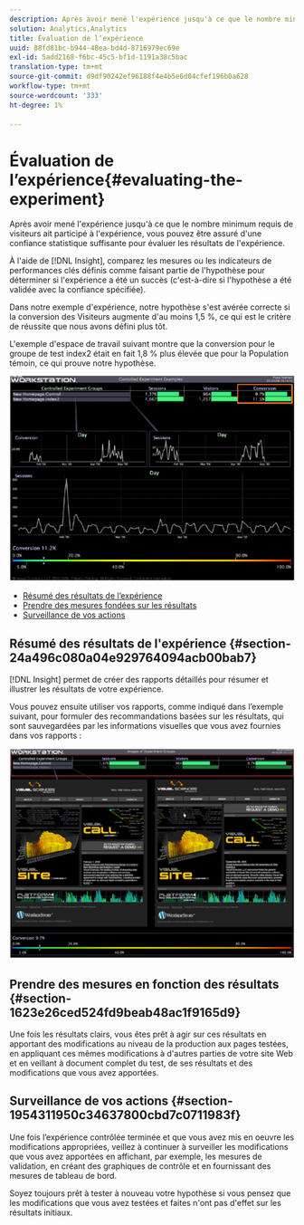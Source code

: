 ```yaml
---
description: Après avoir mené l'expérience jusqu'à ce que le nombre minimum requis de visiteurs ait participé à l'expérience, vous pouvez être assuré d'une confiance statistique suffisante pour évaluer les résultats de l'expérience.
solution: Analytics,Analytics
title: Évaluation de l’expérience
uuid: 88fd81bc-b944-48ea-bd4d-8716979ec69e
exl-id: 5add2168-f6bc-45c5-bf1d-1191a38c5bac
translation-type: tm+mt
source-git-commit: d9df90242ef96188f4e4b5e6d04cfef196b0a628
workflow-type: tm+mt
source-wordcount: '333'
ht-degree: 1%

---
```


# Évaluation de l’expérience{#evaluating-the-experiment}

Après avoir mené l&#39;expérience jusqu&#39;à ce que le nombre minimum requis de visiteurs ait participé à l&#39;expérience, vous pouvez être assuré d&#39;une confiance statistique suffisante pour évaluer les résultats de l&#39;expérience.

À l&#39;aide de [!DNL Insight], comparez les mesures ou les indicateurs de performances clés définis comme faisant partie de l&#39;hypothèse pour déterminer si l&#39;expérience a été un succès (c&#39;est-à-dire si l&#39;hypothèse a été validée avec la confiance spécifiée).

Dans notre exemple d&#39;expérience, notre hypothèse s&#39;est avérée correcte si la conversion des Visiteurs augmente d&#39;au moins 1,5 %, ce qui est le critère de réussite que nous avons défini plus tôt.

L&#39;exemple d&#39;espace de travail suivant montre que la conversion pour le groupe de test index2 était en fait 1,8 % plus élevée que pour la Population témoin, ce qui prouve notre hypothèse.

![](assets/experimentresults.png)

* [Résumé des résultats de l’expérience](../../../home/c-undst-ctrld-exp/c-vw-rslts/c-ev-exp.md#section-24a496c080a04e929764094acb00bab7)
* [Prendre des mesures fondées sur les résultats](../../../home/c-undst-ctrld-exp/c-vw-rslts/c-ev-exp.md#section-1623e26ced524fd9beab48ac1f9165d9)
* [Surveillance de vos actions](../../../home/c-undst-ctrld-exp/c-vw-rslts/c-ev-exp.md#section-1954311950c34637800cbd7c0711983f)

## Résumé des résultats de l&#39;expérience {#section-24a496c080a04e929764094acb00bab7}

[!DNL Insight] permet de créer des rapports détaillés pour résumer et illustrer les résultats de votre expérience.

Vous pouvez ensuite utiliser vos rapports, comme indiqué dans l’exemple suivant, pour formuler des recommandations basées sur les résultats, qui sont sauvegardées par les informations visuelles que vous avez fournies dans vos rapports :

![](assets/experimentresults2.png)

## Prendre des mesures en fonction des résultats {#section-1623e26ced524fd9beab48ac1f9165d9}

Une fois les résultats clairs, vous êtes prêt à agir sur ces résultats en apportant des modifications au niveau de la production aux pages testées, en appliquant ces mêmes modifications à d&#39;autres parties de votre site Web et en veillant à document complet du test, de ses résultats et des modifications que vous avez apportées.

## Surveillance de vos actions {#section-1954311950c34637800cbd7c0711983f}

Une fois l’expérience contrôlée terminée et que vous avez mis en oeuvre les modifications appropriées, veillez à continuer à surveiller les modifications que vous avez apportées en affichant, par exemple, les mesures de validation, en créant des graphiques de contrôle et en fournissant des mesures de tableau de bord.

Soyez toujours prêt à tester à nouveau votre hypothèse si vous pensez que les modifications que vous avez testées et faites n&#39;ont pas d&#39;effet sur les résultats initiaux.
